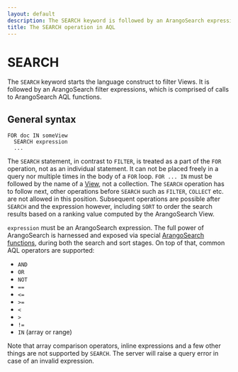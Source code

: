 ```yaml
---
layout: default
description: The SEARCH keyword is followed by an ArangoSearch expression to filter a View
title: The SEARCH operation in AQL
---
```

SEARCH
======

The `SEARCH` keyword starts the language construct to filter Views.
It is followed by an ArangoSearch filter expressions, which is comprised of
calls to ArangoSearch AQL functions.

General syntax
--------------

```
FOR doc IN someView
  SEARCH expression
  ...
```

The `SEARCH` statement, in contrast to `FILTER`, is treated as a part of the
`FOR` operation, not as an individual statement. It can not be placed freely
in a query nor multiple times in the body of a `FOR` loop. `FOR ... IN` must be
followed by the name of a [View](../arangosearch-views.html), not a collection.
The `SEARCH` operation has to follow next, other operations before `SEARCH`
such as `FILTER`, `COLLECT` etc. are not allowed in this position. Subsequent
operations are possible after `SEARCH` and the expression however, including
`SORT` to order the search results based on a ranking value computed by the
ArangoSearch View.

`expression` must be an ArangoSearch expression. The full power of ArangoSearch
is harnessed and exposed via special [ArangoSearch functions](functions-arangosearch.html),
during both the search and sort stages. On top of that, common AQL operators
are supported:

- `AND`
- `OR`
- `NOT`
- `==`
- `<=`
- `>=`
- `<`
- `>`
- `!=`
- `IN` (array or range)

Note that array comparison operators, inline expressions and a few other things
are not supported by `SEARCH`. The server will raise a query error in case of
an invalid expression.
